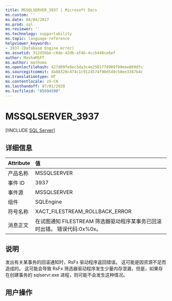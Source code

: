 ```yaml
---
title: MSSQLSERVER_3937 | Microsoft Docs
ms.custom: ''
ms.date: 04/04/2017
ms.prod: sql
ms.reviewer: ''
ms.technology: supportability
ms.topic: language-reference
helpviewer_keywords:
- 3937 (Database Engine error)
ms.assetid: 312d5bbe-c8de-42db-af4b-4ccb448ce6ef
author: MashaMSFT
ms.author: mathoma
ms.openlocfilehash: 427d09fe8ec5da3c4e258177d989f89eee869dfc
ms.sourcegitcommit: da88320c474c1c9124574f90d549c50ee3387b4c
ms.translationtype: HT
ms.contentlocale: zh-CN
ms.lasthandoff: 07/01/2020
ms.locfileid: "85694590"
---
```

# <a name="mssqlserver_3937"></a>MSSQLSERVER_3937
 [!INCLUDE [SQL Server](../../includes/applies-to-version/sqlserver.md)]
  
## <a name="details"></a>详细信息  
  
| Attribute | 值 |  
| :-------- | :---- |  
|产品名称|MSSQLSERVER|  
|事件 ID|3937|  
|事件源|MSSQLSERVER|  
|组件|SQLEngine|  
|符号名称|XACT_FILESTREAM_ROLLBACK_ERROR|  
|消息正文|在试图通知 FILESTREAM 筛选器驱动程序某事务已回滚时出错。 错误代码:0x%0x。|  
  
## <a name="explanation"></a>说明  
发出有关某事务的回滚通知时，RsFx 驱动程序返回错误。 这可能是因资源不足而造成的。 这可能会导致 RsFx 筛选器驱动程序发生少量内存泄漏，但是，如果存在创建事务的 sqlservr.exe 进程，则可能不会发生这种情况。  
  
## <a name="user-action"></a>用户操作  
